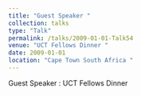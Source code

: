 ```yaml
---
title: "Guest Speaker "
collection: talks
type: "Talk"
permalink: /talks/2009-01-01-Talk54
venue: "UCT Fellows Dinner "
date: 2009-01-01
location: "Cape Town South Africa "
---
```


Guest Speaker : UCT Fellows Dinner 
